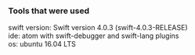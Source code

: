 ### Tools that were used
swift version: Swift version 4.0.3 (swift-4.0.3-RELEASE) <br/>
ide: atom with swift-debugger and swift-lang plugins <br/>
os: ubuntu 16.04 LTS <br/>
